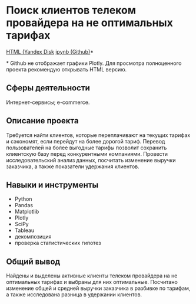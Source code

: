 # Поиск клиентов телеком провайдера на не оптимальных тарифах

[HTML (Yandex Disk](https://disk.yandex.ru/d/Jra8Xb3DpyWvzg)
[ipynb (Github)](https://github.com/ArtemRybalko/Portfolio/blob/master/Telecom%20user%20search/9_telecom_project-Copy1.ipynb)*

\* Github не отображает графики Plotly. Для просмотра полноценного проекта рекомендую открывать HTML версию.

## Сферы деятельности

Интернет-сервисы; e-commerce.

## Описание проекта

Требуется найти клиентов, которые переплачивают на текущих тарифах и сэкономят, если перейдут на более дорогой тариф. Перевод пользователей на более выгодные тарифы позволит сохранить клиентскую базу перед конкурентными компаниями. Провести исследовательский анализ данных, посчитать изменение выручки заказчика, а также показатели удержания клиентов.

## Навыки и инструменты

* Python
* Pandas
* Matplotlib
* Plotly
* SciPy
* Tableau
* декомпозиция
* проверка статистических гипотез

## Общий вывод

Найдены и выделены активные клиенты телеком провайдера на не оптимальных тарифах и выбраны для них оптимальные. Посчитано изменение общей и средней выручки заказчика в разбивке по тарифам, а также исследована разница в удержании клиентов.
